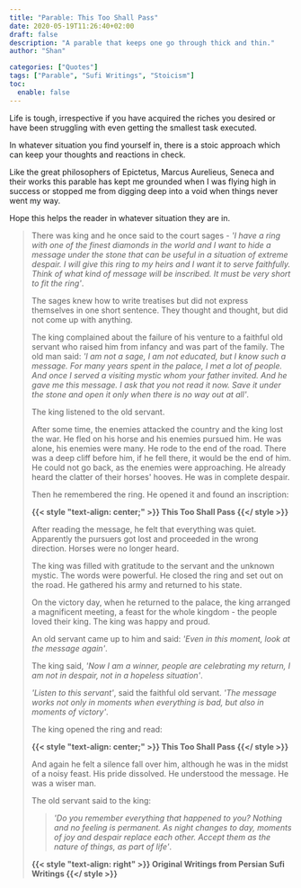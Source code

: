 ```yaml
---
title: "Parable: This Too Shall Pass"
date: 2020-05-19T11:26:40+02:00
draft: false
description: "A parable that keeps one go through thick and thin."
author: "Shan"

categories: ["Quotes"]
tags: ["Parable", "Sufi Writings", "Stoicism"]
toc:
  enable: false
---
```

<!--more-->
Life is tough, irrespective if you have acquired the riches you desired or have been struggling with even getting the smallest task executed.

In whatever situation you find yourself in, there is a stoic approach which can keep your thoughts and reactions in check.

Like the great philosophers of Epictetus, Marcus Aurelieus, Seneca and their works this parable has kept me grounded when I was flying high in success or stopped me from digging deep into a void when things never went my way.

Hope this helps the reader in whatever situation they are in.

> There was king and he once said to the court sages - _'I have a ring with one of the finest diamonds in the world and I want to hide a message under the stone that can be useful in a situation of extreme despair. I will give this ring to my heirs and I want it to serve faithfully. Think of what kind of message will be inscribed. It must be very short to fit the ring'_.
>
> The sages knew how to write treatises but did not express themselves in one short sentence. They thought and thought, but did not come up with anything.
>
> The king complained about the failure of his venture to a faithful old servant who raised him from infancy and was part of the family. The old man said: _'I am not a sage, I am not educated, but I know such a message. For many years spent in the palace, I met a lot of people. And once I served a visiting mystic whom your father invited. And he gave me this message. I ask that you not read it now. Save it under the stone and open it only when there is no way out at all'_.
>
> The king listened to the old servant.
>
> After some time, the enemies attacked the country and the king lost the war. He fled on his horse and his enemies pursued him. He was alone, his enemies were many. He rode to the end of the road. There was a deep cliff before him, if he fell there, it would be the end of him. He could not go back, as the enemies were approaching. He already heard the clatter of their horses' hooves. He was in complete despair.
>
> Then he remembered the ring. He opened it and found an inscription:
>
> **{{< style "text-align: center;" >}} This Too Shall Pass {{</ style >}}**
>
> After reading the message, he felt that everything was quiet. Apparently the pursuers got lost and proceeded in the wrong direction. Horses were no longer heard.
>
> The king was filled with gratitude to the servant and the unknown mystic. The words were powerful. He closed the ring and set out on the road. He gathered his army and returned to his state.
>
> On the victory day, when he returned to the palace, the king arranged a magnificent meeting, a feast for the whole kingdom - the people loved their king. The king was happy and proud.
>
> An old servant came up to him and said: _'Even in this moment, look at the message again'_.
>
> The king said, _'Now I am a winner, people are celebrating my return, I am not in despair, not in a hopeless situation'_.
>
> _'Listen to this servant'_, said the faithful old servant. _'The message works not only in moments when everything is bad, but also in moments of victory'_.
>
> The king opened the ring and read:
>
>  **{{< style "text-align: center;" >}} This Too Shall Pass {{</ style >}}**
> 
> And again he felt a silence fall over him, although he was in the midst of a noisy feast. His pride dissolved. He understood the message. He was a wiser man.
>
> The old servant said to the king: 
>> _'Do you remember everything that happened to you? Nothing and no feeling is permanent. As night changes to day, moments of joy and despair replace each other. Accept them as the nature of things, as part of life'_.
>
> __{{< style "text-align: right" >}} Original Writings from Persian Sufi Writings {{</ style >}}__


